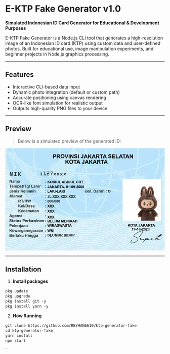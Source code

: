 # E-KTP Fake Generator v1.0

**Simulated Indonesian ID Card Generator for Educational & Development Purposes**

E-KTP Fake Generator is a Node.js CLI tool that generates a high-resolution image of an Indonesian ID card (KTP) using custom data and user-defined photos. Built for educational use, image manipulation experiments, and beginner projects in Node.js graphics processing.

---

## Features

- Interactive CLI-based data input
- Dynamic photo integration (default or custom path)
- Accurate positioning using canvas rendering
- OCR-like font simulation for realistic output
- Outputs high-quality PNG files to your device

---

## Preview

> Below is a simulated preview of the generated ID:

![preview](./result.png)

---

## Installation

1. **Install packages**

```nodejs
pkg update
pkg upgrade
pkg install git -y
pkg install yarn -y
```

2. **How Running**

```nodejs
git clone https://github.com/REYHAN6610/ktp-generator-fake
cd ktp-generator-fake
yarn install
npm start
```
`
